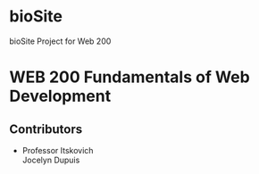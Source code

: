 # bioSite
 bioSite Project for Web 200
<h1>WEB 200 Fundamentals of Web Development</h1>
<h2>Contributors</h2>
<ul>
 <li>Professor Itskovich</li>
 </li>Jocelyn Dupuis</li>
</ul>
